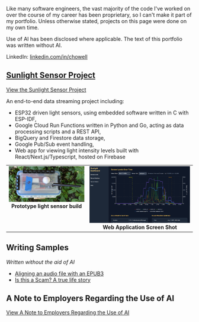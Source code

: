 Like many software engineers, the vast majority of the code I've worked on over the course of my career has been proprietary, so I can't make it part of my portfolio.  Unless otherwise stated, projects on this page were done on my own time.

Use of AI has been disclosed where applicable.  The text of this portfolio was written without AI.

LinkedIn: [linkedin.com/in/chowell](https://linkedin.com/in/chowell)

## [Sunlight Sensor Project](sunlight-sensor/README.md)

[View the Sunlight Sensor Project](sunlight-sensor/README.md)

An end-to-end data streaming project including:

- ESP32 driven light sensors, using embedded software written in C with ESP-IDF, 
- Google Cloud Run Functions written in Python and Go, acting as data processing scripts and a REST API,
- BigQuery and Firestore data storage,
- Google Pub/Sub event handling,
- Web app for viewing light intensity levels built with React/Next.js/Typescript, hosted on Firebase

<table role="presentation" style="width:100%; border:none;">
  <tbody>
    <tr>
      <td style="text-align:center; vertical-align:top; border:none;">
        <img src="sunlight-sensor/images/sensor_3_proto_top.jpg" width="400" alt="A top-down view of a white, rectangular prototype enclosure for a light sensor. A small solar panel is visible on top."/>
        <br/>
        <strong>Prototype light sensor build</strong>
      </td>
      <td style="text-align:center; vertical-align:top; border:none;">
        <img src="sunlight-sensor/images/sensor_levels_V2.png" width="550" alt="A screenshot of the Sunlight Sensor web application dashboard, showing a bar chart with sensor light levels."/>
        <br/>
        <strong>Web Application Screen Shot</strong>
      </td>
    </tr>
  </tbody>
</table>

## Writing Samples

*Written without the aid of AI*

- [Aligning an audio file with an EPUB3](writing/AligningEPUBs.md)
- [Is this a Scam?  A true life story](Writing/IsThisAScam.md)

## A Note to Employers Regarding the Use of AI

[View A Note to Employers Regarding the Use of AI](ANote.md)
